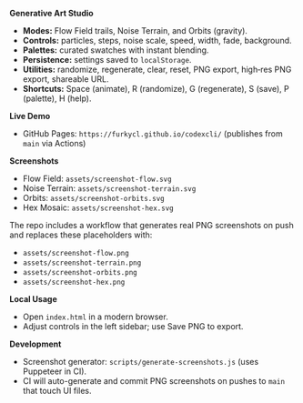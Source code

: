 **Generative Art Studio**
- **Modes:** Flow Field trails, Noise Terrain, and Orbits (gravity).
- **Controls:** particles, steps, noise scale, speed, width, fade, background.
- **Palettes:** curated swatches with instant blending.
- **Persistence:** settings saved to `localStorage`.
- **Utilities:** randomize, regenerate, clear, reset, PNG export, high‑res PNG export, shareable URL.
- **Shortcuts:** Space (animate), R (randomize), G (regenerate), S (save), P (palette), H (help).

**Live Demo**
- GitHub Pages: `https://furkycl.github.io/codexcli/` (publishes from `main` via Actions)

**Screenshots**
- Flow Field: `assets/screenshot-flow.svg`
- Noise Terrain: `assets/screenshot-terrain.svg`
- Orbits: `assets/screenshot-orbits.svg`
- Hex Mosaic: `assets/screenshot-hex.svg`

The repo includes a workflow that generates real PNG screenshots on push and replaces these placeholders with:
- `assets/screenshot-flow.png`
- `assets/screenshot-terrain.png`
- `assets/screenshot-orbits.png`
- `assets/screenshot-hex.png`

**Local Usage**
- Open `index.html` in a modern browser.
- Adjust controls in the left sidebar; use Save PNG to export.

**Development**
- Screenshot generator: `scripts/generate-screenshots.js` (uses Puppeteer in CI).
- CI will auto-generate and commit PNG screenshots on pushes to `main` that touch UI files.

